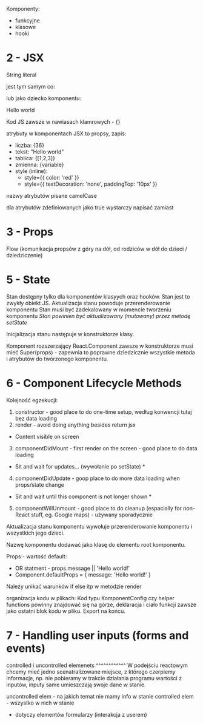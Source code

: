 Komponenty:
- funkcyjne
- klasowe
- hooki

# 2 - JSX

String literal

<MyComponent message="Hello world" />
jest tym samym co:
<MyComponent message={'Hello world'} />

lub jako dziecko komponentu:

<MyCompontent>Hello world</MyComponent>

Kod JS zawsze w nawiasach klamrowych - {}

atrybuty w komponentach JSX to propsy, zapis:
- liczba: {36}
- tekst: "Hello world"
- tablica: {[1,2,3]}
- zmienna: {variable}
- style (inline):
  - style={{ color: 'red' }}
  - style={{ textDecoration: 'none', paddingTop: '10px' }}

nazwy atrybutów pisane camelCase

dla atrybutów zdefiniowanych jako true wystarczy napisać <MyComponent spellCheck /> zamiast <MyComponent spellCheck={true}>

# 3 - Props

Flow (komunikacja propsów z góry na dół, od rodziców w dół do dzieci / dziedziczenie)

# 5 - State
Stan dostępny tylko dla komponentów klasyych oraz hooków.
Stan jest to zwykły obiekt JS.
Aktualizacja stanu powoduje przerenderowanie komponentu
Stan musi być zadekalowany w momencie tworzeniu komponentu
*Stan powinien być aktualizowany (mutowany) przez metodę setState*

Inicjalizacja stanu następuje w konstruktorze klasy.

Komponent rozszerzający React.Component zawsze w konstruktorze musi mieć Super(props) - zapewnia to poprawne dziedzicznie wszystkie metoda i atrybutów do twórzonego komponentu.


# 6 - Component Lifecycle Methods

Kolejność egzekucji:
1. constructor - good place to do one-time setup, według konwencji tutaj bez data loading
2. render - avoid doing anything besides return jsx
  * Content visible on screen
3. componentDidMount - first render on the screen - good place to do data loading
  * Sit and wait for updates... (wywołanie po setState) *
4. componentDidUpdate - goop place to do more data loading when props/state change
  * Sit and wait until this component is not longer shown *
5. componentWillUnmount - good place to do cleanup (espacially for non-React stuff, eg. Google maps) - używany sporadycznie

Aktualizacja stanu komponentu wywołuje przerenderowanie komponentu i wszystkich jego dzieci.

Nazwę komponentu dodawać jako klasę do elementu root komponentu.

Props - wartość default:
- OR statment - props.message || 'Hello world!'
- Component.defaultProps = { message: 'Hello world!' }

Należy unikać warunków if else itp w metodzie render

organizacja kodu w plikach:
Kod typu KomponentConfig czy helper functions powinny znajdować się na górze, deklaracja i ciało funkcji zawsze jako ostatni blok kodu w pliku. Export na końcu.

# 7 - Handling user inputs (forms and events)

controlled i uncontrolled elemenets
^^^^^^^^^^^^
W podejściu reactowym chcemy mieć jedno scenatralizowane miejsce, z którego czerpiemy informacje, np. nie pobieramy w trakcie działania programu wartości z inputów, inputy same umieszczają swoje dane w stanie.

uncontrolled elem - na jakich temat nie mamy info w stanie
controlled elem - wszystko w nich w stanie

* dotyczy elementów formularzy (interakcja z userem)


